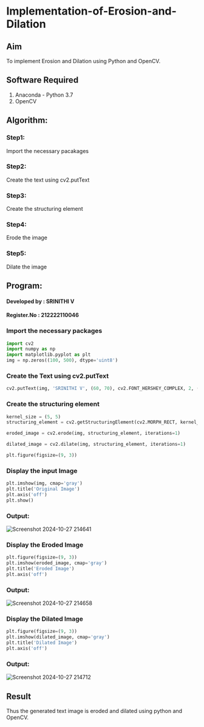 # Implementation-of-Erosion-and-Dilation
## Aim
To implement Erosion and Dilation using Python and OpenCV.
## Software Required
1. Anaconda - Python 3.7
2. OpenCV  
## Algorithm:
### Step1:
Import the necessary pacakages
### Step2:
Create the text using cv2.putText
### Step3:
Create the structuring element
### Step4:
Erode the image
### Step5:
Dilate the image
## Program:
#### Developed by : SRINITHI V
#### Register.No  : 212222110046
### Import the necessary packages
```python
import cv2
import numpy as np
import matplotlib.pyplot as plt
img = np.zeros((100, 500), dtype='uint8')
```
### Create the Text using cv2.putText
```python
cv2.putText(img, 'SRINITHI V', (60, 70), cv2.FONT_HERSHEY_COMPLEX, 2, (255), 5)
```
### Create the structuring element
```python
kernel_size = (5, 5)  
structuring_element = cv2.getStructuringElement(cv2.MORPH_RECT, kernel_size)

eroded_image = cv2.erode(img, structuring_element, iterations=1)

dilated_image = cv2.dilate(img, structuring_element, iterations=1)

plt.figure(figsize=(9, 3))
```
### Display the input Image
```python
plt.imshow(img, cmap='gray')
plt.title('Original Image')
plt.axis('off')
plt.show()
```
### Output:
![Screenshot 2024-10-27 214641](https://github.com/user-attachments/assets/8340c94d-6a82-4893-9bf2-92c74b62aaf9)

### Display the Eroded Image
```python
plt.figure(figsize=(9, 3))
plt.imshow(eroded_image, cmap='gray')
plt.title('Eroded Image')
plt.axis('off')
```
### Output:
![Screenshot 2024-10-27 214658](https://github.com/user-attachments/assets/66ad819a-2548-49d9-832a-71acb6ed1c77)

### Display the Dilated Image
```python
plt.figure(figsize=(9, 3))
plt.imshow(dilated_image, cmap='gray')
plt.title('Dilated Image')
plt.axis('off')
```
### Output:
![Screenshot 2024-10-27 214712](https://github.com/user-attachments/assets/568e4301-c894-4f38-9362-91108487e4ca)

## Result
Thus the generated text image is eroded and dilated using python and OpenCV.
